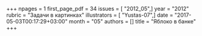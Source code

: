 +++
npages = 1
first_page_pdf = 34
issues = [ "2012_05",]
year = "2012"
rubric = "Задачи в картинках"
illustrators = [ "Yustas-07",]
date = "2017-05-03T00:17:29+03:00"
month = "05"
authors = []
title = "Яблоко в банке"
+++
